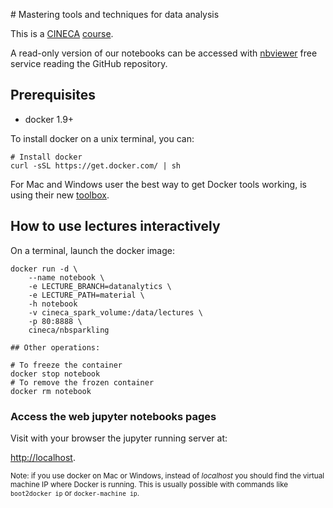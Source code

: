 
# Mastering tools and techniques for data analysis

This is a [CINECA](http://www.cineca.it/) [course](http://www.hpc.cineca.it/content/training-events-list-2016).

A read-only version of our notebooks can be accessed with [nbviewer](http://nbviewer.jupyter.org/github/cineca-scai/lectures/tree/datanalytics/material/)
free service reading the GitHub repository.

## Prerequisites

* docker 1.9+

To install docker on a unix terminal, you can:

```
# Install docker
curl -sSL https://get.docker.com/ | sh
```

For Mac and Windows user the best way to get Docker tools working,
is using their new [toolbox](https://www.docker.com/toolbox).

## How to use lectures interactively

On a terminal, launch the docker image:

```
docker run -d \
    --name notebook \
    -e LECTURE_BRANCH=datanalytics \
    -e LECTURE_PATH=material \
    -h notebook
    -v cineca_spark_volume:/data/lectures \
    -p 80:8888 \
    cineca/nbsparkling

## Other operations:

# To freeze the container
docker stop notebook
# To remove the frozen container
docker rm notebook
```

### Access the web jupyter notebooks pages

Visit with your browser the jupyter running server at:

[http://localhost](http://localhost).

<small>Note: if you use docker on Mac or Windows, instead of *localhost* you
should find the virtual machine IP where Docker is running.
This is usually possible with commands like `boot2docker ip` or `docker-machine ip`.</small>
